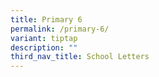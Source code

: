 ```yaml
---
title: Primary 6
permalink: /primary-6/
variant: tiptap
description: ""
third_nav_title: School Letters
---
```

